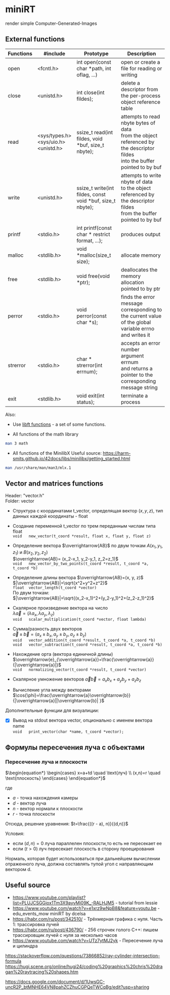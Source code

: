 # miniRT
render simple Computer-Generated-Images 

## External functions

| Functions | #include |Prototype | Description |
| ------ | ------ | ------ | ------ |
| open | <fcntl.h> | int open(const char *path, int oflag, ...)| open or create a file for reading or writing |
| close | <unistd.h> |int close(int fildes); | delete a descriptor from the per-process object reference table |
| read | <sys/types.h> <br /> <sys/uio.h> <br /> <unistd.h> | ssize_t read(int fildes, void *buf, size_t nbyte); | attempts to read nbyte bytes of data <br /> from the object referenced by the descriptor fildes <br /> into the buffer pointed to by buf |
| write | <unistd.h> | ssize_t write(int fildes, const void *buf, size_t nbyte); | attempts to write nbyte of data <br /> to the object referenced by the descriptor fildes <br /> from the buffer pointed to by buf |
| printf | <stdio.h> |  int printf(const char * restrict format, ...); | produces output |
| malloc | <stdlib.h> | void *malloc(size_t size); | allocate memory |
| free | <stdlib.h> | void free(void *ptr); |  deallocates the memory allocation pointed to by ptr |
| perror | <stdio.h> | void perror(const char *s); |  finds the error message corresponding to the current value <br /> of the global variable errno <br /> and writes it |
| strerror | <stdio.h> | char * strerror(int errnum);| accepts an error number argument errnum <br /> and returns a pointer to the corresponding message string |
| exit | <stdlib.h> | void exit(int status); | terminate a process |

Also:

* Use [libft functions](https://github.com/Hikabu/libft) - a set of some functions.

* All functions of the math library

```sh
man 3 math
```

* All functions of the MinilibX
Useful source: https://harm-smits.github.io/42docs/libs/minilibx/getting_started.html

```sh
man /usr/share/man/man3/mlx.1
```

## Vector and matrices functions

Header: "vector.h" <br />
Folder: vector

* Структура с координатами t_vector, определящая вектор  $(x, y, z)$, тип данных каждой координаты - float

* Создание переменной t_vector по трем переданным числам типа float <br />
`void	new_vector(t_coord *result, float x, float y, float z)` <br />

* Определение вектора $\overrightarrow{AB}$ по двум точкам $A(x_1, y_1, z_1)$ и $B(x_2, y_2, z_2$) <br />
$\overrightarrow{AB}= (x_2-x_1, y_2-y_1, z_2=z_1)$ <br />
`void	new_vector_by_two_points(t_coord *result, t_coord *a, t_coord *b)` <br />

* Определение длины вектора $\overrightarrow{AB}=(x, y, z)$ <br />
$|\overrightarrow{AB}|=\sqrt{x^2+y^2+z^2}$ <br />
`float	vector_length(t_coord *vector)`  <br />
По двум точкам: <br />
$|\overrightarrow{AB}|=\sqrt{(x_2-x_1)^2+(y_2-y_1)^2+(z_2-z_1)^2}$  <br />

* Скалярное произведение вектора на число <br />
$\lambda\overrightarrow{a}=(\lambda a_x, \lambda a_y, \lambda _z )$ <br />
`void	scalar_multiplication(t_coord *vector, float lambda)` <br />

* Сумма/разность двух векторов <br />
$\overrightarrow{a}\pm\overrightarrow{b}=(a_x\pm b_x, a_y \pm b_y, a_z \pm b_z)$ <br />
`void	vector_addition(t_coord *result, t_coord *a, t_coord *b)` <br />
`void	vector_subtraction(t_coord *result, t_coord *a, t_coord *b)`

* Нахождение орта (вектора единичной длины)  <br />
$\overrightarrow{e}_{\overrightarrow{a}}=\frac{\overrightarrow{a}}{|\overrightarrow{a}|}$  <br />
`void	normalizing_vector(t_coord *result, t_coord *vector)`

* Скалярное умножение векторов
$\overrightarrow{a}\overrightarrow{b}=a_x b_x + a_y b_y + a_z b_z$

* Вычисление угла между векторами
$\cos{\phi}=\frac{\overrightarrow{a}\overrightarrow{b}}{|\overrightarrow{a}||\overrightarrow{b}| }$

Дополнительные функции для визуалиции:
- [X] Вывод на stdout вектора vector, опционально с именем вектора name <br />
`void	print_vector(char *name, t_coord *vector);`

## Формулы пересечения луча с объектами

### Пересечение луча и плоскости
$\begin{equation*}
 \begin{cases}
   x=a+td \quad \text{луч}
   \\
   (x,n)=r \quad \text{плоскость}
 \end{cases}
\end{equation*}$

где
* $a$ - точка нахождения камеры
* $d$ - вектор луча
* $n$ - вектор нормали к плоскости
* $r$ - точка плоскости

Отсюда, решение уравнения:
$t=\frac{((r - a), n)}{(d,n)}$

Условия:
* если $(d,n)=0$ луча параллелен плоскости,то есть не пересекает ее
* если $(t>0)$ луч пересекает плоскость в сторону проецирования

Нормаль, которая будет использоваться при дальнейшем вычислении отраженного луча, должна составлять тупой угол с направляющим вектором d.

## Useful source
* https://www.youtube.com/playlist?list=PLUJCSGGiox1Tm3X9ayvMi09K_-RALHJM5 - tutorial from lessie
* https://www.youtube.com/watch?v=e1xrz9wNpB8&feature=youtu.be - edu_events_mow miniRT by dcelsa
* https://habr.com/ru/post/342510/ - Трёхмерная графика с нуля. Часть 1: трассировка лучей
* https://habr.com/ru/post/436790/ - 256 строчек голого C++: пишем трассировщик лучей с нуля за несколько часов
* https://www.youtube.com/watch?v=UTz7ytMJ2yk - Пересечение луча и цилиндра

https://stackoverflow.com/questions/73866852/ray-cylinder-intersection-formula
https://hugi.scene.org/online/hugi24/coding%20graphics%20chris%20dragan%20raytracing%20shapes.htm

https://docs.google.com/document/d/1UwsGC-uncR2P_btMNHE64VN8pahZCZhuCGPQeTWCqBg/edit?usp=sharing
